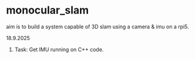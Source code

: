 # monocular_slam
aim is to build a system capable of 3D slam using a camera &amp; imu on a rpi5.

18.9.2025
1. Task: Get IMU running on C++ code.